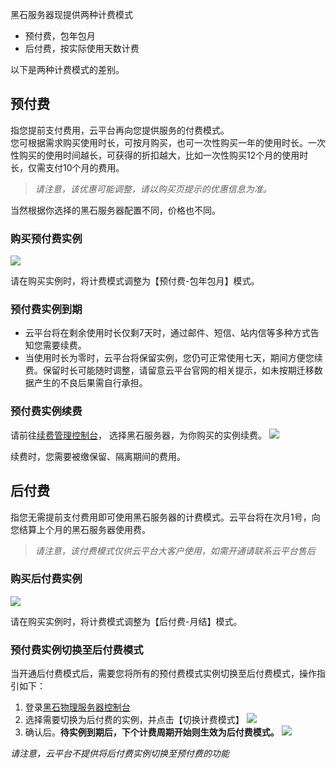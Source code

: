 黑石服务器现提供两种计费模式


- 预付费，包年包月
- 后付费，按实际使用天数计费

以下是两种计费模式的差别。

## 预付费
指您提前支付费用，云平台再向您提供服务的付费模式。</br>
您可根据需求购买使用时长，可按月购买，也可一次性购买一年的使用时长。一次性购买的使用时间越长，可获得的折扣越大，比如一次性购买12个月的使用时长，仅需支付10个月的费用。


> *请注意，该优惠可能调整，请以购买页提示的优惠信息为准。*


当然根据你选择的黑石服务器配置不同，价格也不同。

### 购买预付费实例
![](http://imgcache.tce.fsphere.cn/static/mc.qcloudimg.com/static/img/7261eea8a35914ffe3845f432dac2138/image.png)

请在购买实例时，将计费模式调整为【预付费-包年包月】模式。

### 预付费实例到期
- 云平台将在剩余使用时长仅剩7天时，通过邮件、短信、站内信等多种方式告知您需要续费。
- 当使用时长为零时，云平台将保留实例，您仍可正常使用七天，期间方便您续费。保留时长可能随时调整，请留意云平台官网的相关提示，如未按期迁移数据产生的不良后果需自行承担。

### 预付费实例续费
请前往[续费管理控制台](//console.tce.fsphere.cn/account/renewal)， 选择黑石服务器，为你购买的实例续费。
![](http://imgcache.tce.fsphere.cn/static/mccdn.qcloud.com/static/img/89796a3919392ce878c975ebe614af64/image.png)

续费时，您需要被缴保留、隔离期间的费用。

##  后付费
指您无需提前支付费用即可使用黑石服务器的计费模式。云平台将在次月1号，向您结算上个月的黑石服务器使用费。
> *请注意，该付费模式仅供云平台大客户使用，如需开通请联系云平台售后*

### 购买后付费实例
![](http://imgcache.tce.fsphere.cn/static/mc.qcloudimg.com/static/img/2506ea11afad01182db8adfcb5d8e40c/image.png)

请在购买实例时，将计费模式调整为【后付费-月结】模式。


### 预付费实例切换至后付费模式
当开通后付费模式后，需要您将所有的预付费模式实例切换至后付费模式，操作指引如下：</br>

1. 登录[黑石物理服务器控制台](http://console.tce.fsphere.cn/cpm "云平台黑石物理服务器控制台")
2. 选择需要切换为后付费的实例，并点击【切换计费模式】
![](http://imgcache.tce.fsphere.cn/static/mc.qcloudimg.com/static/img/32d152486e8d49e13d84a3a9dc57a145/image.png)
3. 确认后。**待实例到期后，下个计费周期开始则生效为后付费模式。**
![](http://imgcache.tce.fsphere.cn/static/mc.qcloudimg.com/static/img/e9488f2217d8387aaca5b1f2815990ff/image.png)

*请注意，云平台不提供将后付费实例切换至预付费的功能*


